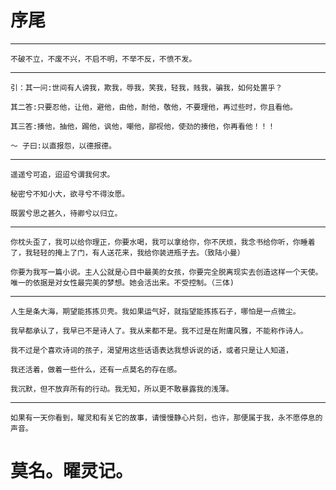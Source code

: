 # 序尾
----
    不破不立，不废不兴，不启不明，不举不反，不愤不发。

----
    引：其一问:世间有人谤我，欺我，辱我，笑我，轻我，贱我，骗我，如何处置乎？

    其二答:只要忍他，让他，避他，由他，耐他，敬他，不要理他，再过些时，你且看他。

    其三答:揍他，抽他，踢他，讽他，嘲他，鄙视他，使劲的揍他，你再看他！！！

    ～ 子曰:以直报怨，以德报德。
    
----
    遥遥兮可追，迢迢兮谓我何求。
    
    秘密兮不知小大，欲寻兮不得汝愿。
    
    既罢兮思之甚久，待卿兮以归立。

----
    你枕头歪了，我可以给你理正，你要水喝，我可以拿给你，你不厌烦，我念书给你听，你睡着了，我轻轻的掩上了门，有人送花来，我给你装进瓶子去。（致陆小曼）

    你要为我写一篇小说。主人公就是心目中最美的女孩，你要完全脱离现实去创造这样一个天使。唯一的依据是对女性最完美的梦想。她会活出来。不受控制。（三体)
----
    人生是条大海，期望能拣拣贝壳。我如果运气好，就指望能拣拣石子，哪怕是一点微尘。
    
    我早都承认了，我早已不是诗人了。我从来都不是。我不过是在附庸风雅，不能称作诗人。
    
    我不过是个喜欢诗词的孩子，渴望用这些话语表达我想诉说的话，或者只是让人知道，
    
    我还活着，做着一些什么，还有一点莫名的存在感。
    
    我沉默，但不放弃所有的行动。我无知，所以更不敢暴露我的浅薄。

----
    如果有一天你看到，曜灵和有关它的故事，请慢慢静心片刻，也许，那便属于我，永不愿停息的声音。

# 莫名。曜灵记。
　　
